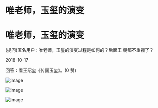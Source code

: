 # 唯老师，玉玺的演变

# 唯老师，玉玺的演变

(提问)匿名用户 : 唯老师，玉玺的演变过程是如何的？后面王 朝都不重视了？

2018-10-17

回答：看王绍玺《传国玉玺》。(0 赞)

![image](img/Image_2411.png)

![image](img/Image_2421.png)

![image](img/Image_2431.png)